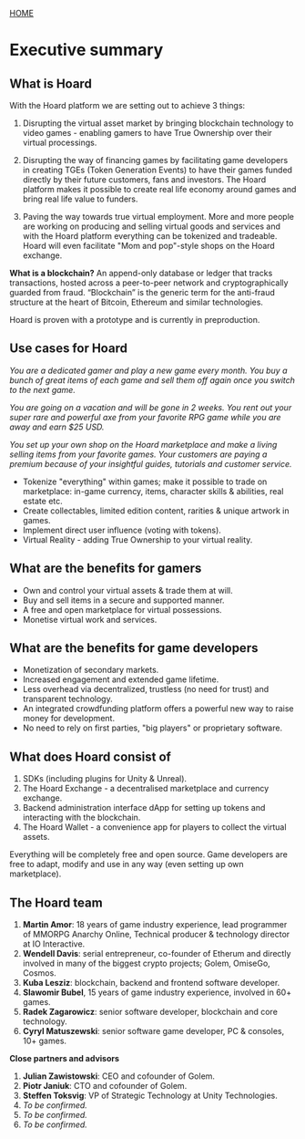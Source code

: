 [HOME](Home)

# Executive summary

## What is Hoard

With the Hoard platform we are setting out to achieve 3 things:

1. Disrupting the virtual asset market by bringing blockchain technology to video games - enabling gamers to have True Ownership over their virtual processings.

2. Disrupting the way of financing games by facilitating game developers in creating TGEs (Token Generation Events) to have their games funded directly by their future customers, fans and investors. The Hoard platform makes it possible to create real life economy around games and bring real life value to funders.

3. Paving the way towards true virtual employment. More and more people are working on producing and selling virtual goods and services and with the Hoard platform everything can be tokenized and tradeable. Hoard will even facilitate "Mom and pop"-style shops on the Hoard exchange.

**What is a blockchain?**
An append-only database or ledger that tracks transactions, hosted across a peer-to-peer network and cryptographically guarded from fraud. “Blockchain” is the generic term for the anti-fraud structure at the heart of Bitcoin, Ethereum and similar technologies.

Hoard is proven with a prototype and is currently in preproduction.

## Use cases for Hoard

*You are a dedicated gamer and play a new game every month. You buy a bunch of great items of each game and sell them off again once you switch to the next game.*

*You are going on a vacation and will be gone in 2 weeks. You rent out your super rare and powerful axe from your favorite RPG game while you are away and earn $25 USD.*

*You set up your own shop on the Hoard marketplace and make a living selling items from your favorite games. Your customers are paying a premium because of your insightful guides, tutorials and customer service.*

* Tokenize "everything" within games; make it possible to trade on marketplace: in-game currency, items, character skills & abilities, real estate etc.
* Create collectables, limited edition content, rarities & unique artwork in games.
* Implement direct user influence (voting with tokens).
* Virtual Reality - adding True Ownership to your virtual reality.

## What are the benefits for gamers

* Own and control your virtual assets & trade them at will.
* Buy and sell items in a secure and supported manner.
* A free and open marketplace for virtual possessions.
* Monetise virtual work and services.

## What are the benefits for game developers

* Monetization of secondary markets.
* Increased engagement and extended game lifetime.
* Less overhead via decentralized, trustless (no need for trust) and transparent technology.
* An integrated crowdfunding platform offers a powerful new way to raise money for development.
* No need to rely on first parties, "big players" or proprietary software.


## What does Hoard consist of

1. SDKs (including plugins for Unity & Unreal).
2. The Hoard Exchange - a decentralised marketplace and currency exchange.
3. Backend administration interface dApp for setting up tokens and interacting with the blockchain.
4. The Hoard Wallet - a convenience app for players to collect the virtual assets.

Everything will be completely free and open source. Game developers are free to adapt, modify and use in any way (even setting up own marketplace).

## The Hoard team

1. **Martin Amor**: 18 years of game industry experience, lead programmer of MMORPG Anarchy Online, Technical producer & technology director at IO Interactive.
2. **Wendell Davis**: serial entrepreneur, co-founder of Etherum and directly involved in many of the biggest crypto projects; Golem, OmiseGo, Cosmos.
3. **Kuba Lesziz**: blockchain, backend and frontend software developer.
4. **Slawomir Bubel**, 15 years of game industry experience, involved in 60+ games.
5. **Radek Zagarowicz**: senior software developer, blockchain and core technology.
6. **Cyryl Matuszewski**: senior software game developer, PC & consoles, 10+ games.

**Close partners and advisors**

1. **Julian Zawistowski**: CEO and cofounder of Golem.
2. **Piotr Janiuk**: CTO and cofounder of Golem.
3. **Steffen Toksvig**: VP of Strategic Technology at Unity Technologies.
4. *To be confirmed.*
5. *To be confirmed.*
6. *To be confirmed.*